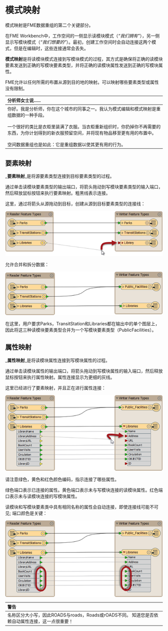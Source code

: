 # 模式映射

模式映射是FME数据重组的第二个关键部分。

在FME Workbench中，工作空间的一侧显示读模块模式（_“我们拥有”_），另一侧显示写模块模式（_“我们想要的”_）。最初，创建工作空间时会自动连接这两个模式，但是在编辑时，这些连接通常会丢失。

**模式映射**是将读模块模式连接到写模块模式的过程，其方式是确保将正确的读模块要素发送到正确的写模块要素类型，并将正确的读模块属性发送到正确的写模块属性。

FME允许以任何所需的布置从源到目的地的映射。可以映射哪些要素类型或属性没有限制。

|  分析师女士说...... |
| :--- |
|  你好。我是分析师，你在这个城市的同事之一。我认为模式编辑和模式映射是重组数据的一种手段。  <br><br>一个很好的类比是衣柜里装满了衣服。当衣柜重新组织时，你扔掉你不再需要的东西，为你计划得到的新衣服预留空间，并将现有物品移至更有用的布置中。  <br><br>空间数据重组也是如此：它是重组数据以使其更有用的行为。 |

## 要素映射

_**要素映射**_是将源要素类型连接到目标要素类型的过程。

通过单击读模块要素类型的输出端口，将箭头拖动到写模块要素类型的输入端口，然后释放鼠标按钮来执行要素映射。粗黑线表示连接。

这里，通过将箭头从源拖动到目标，创建从源到目标要素类型的连接线：

[![](../../.gitbook/assets/img2.013.schemamappingfeatureconnection.png)](https://github.com/safesoftware/FMETraining/blob/Desktop-Basic-2018/DesktopBasic2Transformation/Images/Img2.013.SchemaMappingFeatureConnection.png)

允许合并和拆分数据：

[![](../../.gitbook/assets/img2.014.schemamappingmergedconnections.png)](https://github.com/safesoftware/FMETraining/blob/Desktop-Basic-2018/DesktopBasic2Transformation/Images/Img2.014.SchemaMappingMergedConnections.png)

在这里，用户要求Parks，TransitStation和Libraries都在输出中的单个图层上，因此将这三种读模块要素类型合并为一个写模块要素类型（PublicFacilities）。

## 属性映射

_**属性映射**_是将读模块属性连接到写模块属性的过程。

通过单击读模块属性的输出端口，将箭头拖动到写模块属性的输入端口，然后释放鼠标按钮来执行属性映射。属性连接显示为更细的灰线。

这里已经进行了要素映射，并且正在进行属性连接：

[![](../../.gitbook/assets/img2.015.schemamappingattrconnection.png)](https://github.com/safesoftware/FMETraining/blob/Desktop-Basic-2018/DesktopBasic2Transformation/Images/Img2.015.SchemaMappingAttrConnection.png)

请注意绿色，黄色和红色颜色编码，指示连接了哪些属性。

绿色端口表示已连接的属性。黄色端口表示未与写模块连接的读模块属性。红色端口表示未与读模块连接的写模块属性。

读模块和写模块要素类中具有相同名称的属性会自动连接，即使连接线可能不可见; 端口颜色是关键：

[![](../../.gitbook/assets/img2.016.schemamappingconnections.png)](https://github.com/safesoftware/FMETraining/blob/Desktop-Basic-2018/DesktopBasic2Transformation/Images/Img2.016.SchemaMappingConnections.png)

|  警告 |
| :--- |
|  名称区分大小写，因此ROADS与roads，Roads或rOADS不同。 知道您是否依赖自动属性连接，这一点很重要！ |

